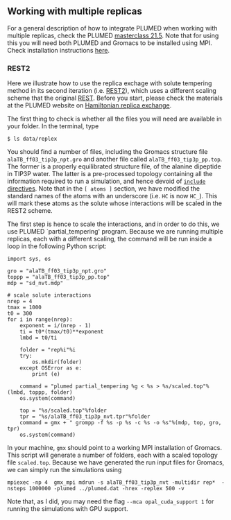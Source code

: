 
<script
  src="https://cdn.mathjax.org/mathjax/latest/MathJax.js?config=TeX-AMS-MML_HTMLorMML"
  type="text/javascript">
</script>

## Working with multiple replicas
For a general description of how to integrate PLUMED when working with multiple
replicas, check the PLUMED [masterclass 21.5](https://github.com/plumed/masterclass-21-5).
Note that for using this you will need both PLUMED and Gromacs to be installed 
using MPI. Check installation instructions 
[here](https://www.plumed.org/doc-v2.8/user-doc/html/_installation.html).

### REST2
Here we illustrate how to use the replica exchage with solute tempering method in its 
second iteration (i.e. [REST2](https://doi.org/10.1021/jp204407d)), which uses a different
 scaling scheme that the original [REST](https://doi.org/10.1073/pnas.0506346102).
Before you start, please check the materials at the PLUMED website on [Hamiltonian
replica exchange](https://www.plumed.org/doc-v2.7/user-doc/html/hrex.html).

The first thing to check is whether all the files you will need are available in your folder. 
In the terminal, type

    $ ls data/replex

You should find a number of files, including the Gromacs structure file `alaTB_ff03_tip3p_npt.gro`
and another file called `alaTB_ff03_tip3p_pp.top`. The former is a properly equilibrated 
structure file, of the alanine dipeptide in TIP3P water. The latter is a pre-processed topology
 containing all the information required to run a simulation, and
hence devoid of [`include` directives](https://manual.gromacs.org/current/dev-manual/includestyle.html).
Note that in the `[ atoms ]` section, we have modified the standard names of the atoms with
an underscore (i.e. `HC` is now `HC_`). This will mark these atoms as the solute whose
interactions will be scaled in the REST2 scheme.

The first step is hence to scale the interactions, and in order to do this, we
use PLUMED `partial_tempering' program. Because we are running multiple 
replicas, each with a different scaling, the command will be run inside a loop
in the following Python script:

    import sys, os

    gro = "alaTB_ff03_tip3p_npt.gro"
    toppp = "alaTB_ff03_tip3p_pp.top"
    mdp = "sd_nvt.mdp"
    
    # scale solute interactions
    nrep = 4
    tmax = 1000
    t0 = 300
    for i in range(nrep):
        exponent = i/(nrep - 1)
        ti = t0*(tmax/t0)**exponent 
        lmbd = t0/ti
    
        folder = "rep%i"%i
        try:
            os.mkdir(folder)
        except OSError as e:
            print (e)
            
        command = "plumed partial_tempering %g < %s > %s/scaled.top"%(lmbd, toppp, folder)
        os.system(command)
    
        top = "%s/scaled.top"%folder 
        tpr = "%s/alaTB_ff03_tip3p_nvt.tpr"%folder
        command = gmx + " grompp -f %s -p %s -c %s -o %s"%(mdp, top, gro, tpr)
        os.system(command)

In your machine, `gmx` should point to a working MPI installation of Gromacs.
This script will generate a number of folders, each with a scaled topology file `scaled.top`. 
Because we have generated the run input files for Gromacs, we can simply run the
simulations using

    mpiexec -np 4  gmx_mpi mdrun -s alaTB_ff03_tip3p_nvt -multidir rep*  -nsteps 1000000 -plumed ../plumed.dat -hrex -replex 500 -v

Note that, as I did, you may need the flag `--mca opal_cuda_support 1` for running the simulations
with GPU support.
